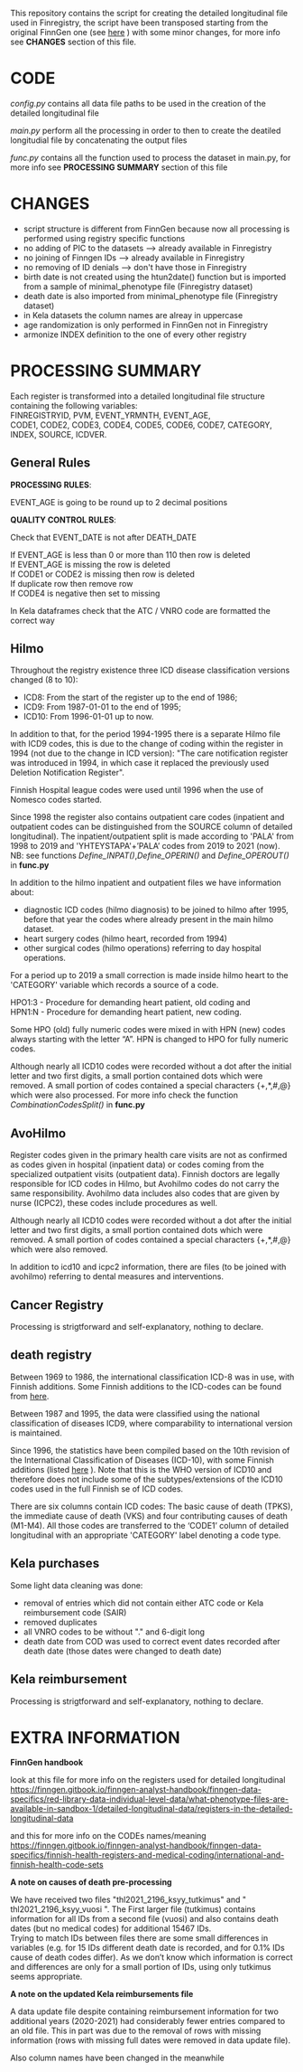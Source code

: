 
This repository contains the script for creating the detailed longitudinal file used in Finregistry, the script have been transposed starting from the original FinnGen one (see [here](https://github.com/FINNGEN/service-sector-data-processing/tree/master) ) with some minor changes, for more info see **CHANGES** section of this file.

# CODE

*config.py* contains all data file paths to be used in the creation of the detailed longitudinal file

*main.py* perform all the processing in order to then to create the deatiled longitudial file by concatenating the output files

*func.py* contains all the function used to process the dataset in main.py, for more info see **PROCESSING SUMMARY** section of this file

# CHANGES

- script structure is different from FinnGen because now all processing is performed using registry specific functions
- no adding of PIC to the datasets      --> already available in Finregistry 
- no joining of Finngen IDs             --> already available in Finregistry 
- no removing of ID denials             --> don't have those in Finregistry
- birth date is not created using the htun2date() function but is imported from a sample of minimal_phenotype file (Finregistry dataset) 
- death date is also imported from minimal_phenotype file (Finregistry dataset)
- in Kela datasets the column names are alreay in uppercase
- age randomization is only performed in FinnGen not in Finregistry
- armonize INDEX definition to the one of every other registry

# PROCESSING SUMMARY

Each register is transformed into a detailed longitudinal file structure containing the following variables: <br>
FINREGISTRYID, PVM, EVENT_YRMNTH, EVENT_AGE,  
CODE1, CODE2, CODE3, CODE4, CODE5, CODE6, CODE7, 
CATEGORY, INDEX, SOURCE, ICDVER. 

## General Rules

**PROCESSING RULES**:

EVENT_AGE is going to be round up to 2 decimal positions

**QUALITY CONTROL RULES**:

Check that EVENT_DATE is not after DEATH_DATE

If EVENT_AGE is less than 0 or more than 110 then row is deleted<br>
If EVENT_AGE is missing the row is deleted<br>
If CODE1 or CODE2 is missing then row is deleted<br>
If duplicate row then remove row<br>
If CODE4 is negative then set to missing

In Kela dataframes check that the ATC / VNRO code are formatted the correct way

## Hilmo 

Throughout the registry existence three ICD disease classification versions changed (8 to 10):
* ICD8: From the start of the register up to the end of 1986;
* ICD9: From 1987-01-01 to the end of 1995;
* ICD10: From 1996-01-01 up to now.

In addition to that, for the period 1994-1995 there is a separate Hilmo file with ICD9 codes, this is due to the change of coding within the register in 1994 (not due to the change in ICD version): "The care notification register was introduced in 1994, in which case it replaced the previously used Deletion Notification Register".

Finnish Hospital league codes were used until 1996 when the use of Nomesco codes started.

Since 1998 the register also contains outpatient care codes (inpatient and outpatient codes can be distinguished from the SOURCE column of detailed longitudinal). The inpatient/outpatient split is made according to 'PALA' from 1998 to 2019 and 'YHTEYSTAPA'+’PALA’ codes from 2019 to 2021 (now).   
NB: see functions *Define_INPAT()*,*Define_OPERIN()* and *Define_OPEROUT()* in **func.py** 

In addition to the hilmo inpatient and outpatient files we have information about:
- diagnostic ICD codes (hilmo diagnosis) to be joined to hilmo after 1995, before that year the codes where already present in the main hilmo dataset.
- heart surgery codes (hilmo heart, recorded from 1994)
- other surgical codes (hilmo operations) referring to day hospital operations. 

For a period up to 2019 a small correction is made inside hilmo heart to the 'CATEGORY' variable which records a source of a code.

HPO1:3 - Procedure for demanding heart patient, old coding and <br>
HPN1:N - Procedure for demanding heart patient, new coding. 

Some HPO (old) fully numeric codes were mixed in with HPN (new) codes always starting with the letter “A”. HPN is changed to HPO for fully numeric codes.

Although nearly all ICD10 codes were recorded without a dot after the initial letter and two first digits, a small portion contained dots which were removed. A small portion of codes contained a special characters {+,\*,#,@} which were also processed.
For more info check the function *CombinationCodesSplit()* in **func.py** 

## AvoHilmo

Register codes given in the primary health care visits are not as confirmed as codes given in hospital (inpatient data) or codes coming from the specialized outpatient visits (outpatient data). Finnish doctors are legally responsible for ICD codes in Hilmo, but Avohilmo codes do not carry the same responsibility. Avohilmo data includes also codes that are given by nurse (ICPC2), these codes include procedures as well.

Although nearly all ICD10 codes were recorded without a dot after the initial letter and two first digits, a small portion contained dots which were removed. A small portion of codes contained a special characters {+,\*,#,@} which were also removed. 

In addition to icd10 and icpc2 information, there are files (to be joined with avohilmo) referring to dental measures and interventions.

## Cancer Registry

Processing is strigtforward and self-explanatory, nothing to declare.

## death registry

Between 1969 to 1986, the international classification ICD-8 was in use, with Finnish additions. Some Finnish additions to the ICD-codes can be found from [here](https://taika.stat.fi/en/aineistokuvaus.html#!?dataid=ksyyt_197100_jua_kuolemansyyt_001.xml).

Between 1987 and 1995, the data were classified using the national classification of diseases ICD9, where comparability to international version is maintained.

Since 1996, the statistics have been compiled based on the 10th revision of the International Classification of Diseases (ICD-10), with some Finnish additions (listed [here](https://taika.stat.fi/en/aineistokuvaus.html#!?dataid=ksyyt_197100_jua_kuolemansyyt_001.xml) ). 
Note that this is the WHO version of ICD10 and therefore does not include some of the subtypes/extensions of the ICD10 codes used in the full Finnish se of ICD codes.

There are six columns contain ICD codes: 
The basic cause of death (TPKS), the immediate cause of death (VKS) and four contributing causes of death (M1-M4). All those codes are transferred to the ‘CODE1’ column of detailed longitudinal with an appropriate 'CATEGORY' label denoting a code type. 

## Kela purchases


Some light data cleaning was done: 
* removal of entries which did not contain either ATC code or Kela reimbursement code (SAIR)
* removed duplicates 
* all VNRO codes to be without "." and 6-digit long 
* death date from COD was used to correct event dates recorded after death date (those dates were changed to death date)

## Kela reimbursement

Processing is strigtforward and self-explanatory, nothing to declare.

# EXTRA INFORMATION

**FinnGen handbook**

look at this file for more info on the registers used for detailed longitudinal
https://finngen.gitbook.io/finngen-analyst-handbook/finngen-data-specifics/red-library-data-individual-level-data/what-phenotype-files-are-available-in-sandbox-1/detailed-longitudinal-data/registers-in-the-detailed-longitudinal-data

and this for more info on the CODEs names/meaning
https://finngen.gitbook.io/finngen-analyst-handbook/finngen-data-specifics/finnish-health-registers-and-medical-coding/international-and-finnish-health-code-sets


**A note on causes of death pre-processing**

We have received two files "thl2021_2196_ksyy_tutkimus" and " thl2021_2196_ksyy_vuosi ". 
The First larger file (tutkimus) contains information for all IDs from a second file (vuosi) and also contains death dates (but no medical codes) for additional 15467 IDs.  
Trying to match IDs between files there are some small differences in variables (e.g. for 15 IDs different death date is recorded, and for 0.1% IDs cause of death codes differ). As we don’t know which information is correct and differences are only for a small portion of IDs, using only tutkimus seems appropriate.

**A note on the updated Kela reimbursements file**

A data update file despite containing reimbursement information for two additional years (2020-2021) had considerably fewer entries compared to an old file. This in part was due to the removal of rows with missing information (rows with missing full dates were removed in data update file).

Also column names have been changed in the meanwhile

